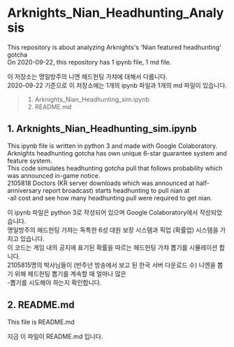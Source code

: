 # Arknights_Nian_Headhunting_Analysis

This repository is about analyzing Arknights's 'Nian featured headhunting' gotcha\
On 2020-09-22, this repository has 1 ipynb file, 1 md file.

이 저장소는 명일방주의 니엔 헤드헌팅 가챠에 대해서 다룹니다.\
2020-09-22 기준으로 이 저장소에는 1개의 ipynb 파일과 1개의 md 파일이 있습니다.

>1. Arknights_Nian_Headhunting_sim.ipynb
>2. README.md

## 1.  Arknights_Nian_Headhunting_sim.ipynb

This ipynb file is written in python 3 and made with Google Colaboratory.\
Arknights headhunting gotcha has own unique 6-star guarantee system and feature system.\
This code simulates headhunting gotcha pull that follows probability which was announced in-game notice.\
2105818 Doctors (KR server downloads which was announced at half-anniversary report broadcast) starts headhunting to pull nian at\
-all cost and see how many headhunting pull were required to get nian.

이 ipynb 파일은 python 3로 작성되어 있으며 Google Colaboratory에서 작성되었습니다.\
명일방주의 헤드헌팅 가챠는 독특한 6성 대원 보장 시스템과 픽업 (확률업) 시스템을 가지고 있습니다.\
이 코드는 게임 내의 공지에 표기된 확률을 따르는 헤드헌팅 가챠 뽑기를 시뮬레이션 합니다.\
2105815명의 박사님들이 (반주년 방송에서 보고 된 한국 서버 다운로드 수) 니엔을 뽑기 위해 헤드헌팅 뽑기를 계속할 때 얼마나 많은\
-뽑기를 시도해야 하는지 확인합니다.

## 2. README.md

 This file is README.md
 
 지금 이 파일이 README.md 입니다.
